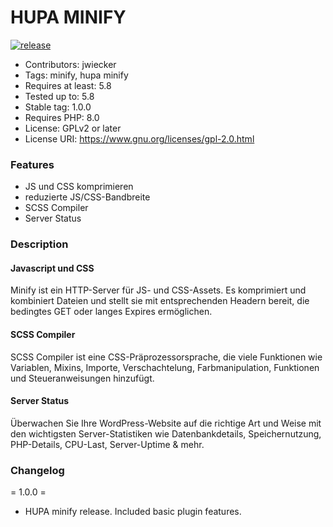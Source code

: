 # HUPA MINIFY 
[![release](https://img.shields.io/github/v/tag/team-hummelt/hupa-minify?style=plastic)](https://github.com/team-hummelt/hupa-minify)

* Contributors: jwiecker
* Tags: minify, hupa minify
* Requires at least: 5.8
* Tested up to: 5.8
* Stable tag: 1.0.0
* Requires PHP: 8.0
* License: GPLv2 or later
* License URI: https://www.gnu.org/licenses/gpl-2.0.html

### Features
* JS und CSS komprimieren
* reduzierte JS/CSS-Bandbreite
* SCSS Compiler
* Server Status

### Description

#### Javascript und CSS
Minify ist ein HTTP-Server für JS- und CSS-Assets. Es komprimiert und kombiniert Dateien und stellt sie mit entsprechenden Headern bereit, die bedingtes GET oder langes Expires ermöglichen.

#### SCSS Compiler
SCSS Compiler ist eine CSS-Präprozessorsprache, die viele Funktionen wie Variablen, Mixins, Importe, Verschachtelung, Farbmanipulation, Funktionen und Steueranweisungen hinzufügt.

#### Server Status
Überwachen Sie Ihre WordPress-Website auf die richtige Art und Weise mit den wichtigsten Server-Statistiken wie Datenbankdetails, Speichernutzung, PHP-Details, CPU-Last, Server-Uptime & mehr.

### Changelog

= 1.0.0 =
* HUPA minify release. Included basic plugin features.